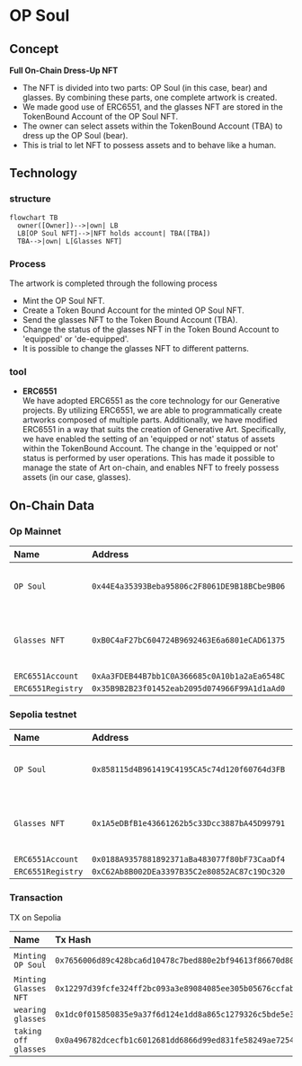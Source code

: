 # OP Soul

## Concept

**Full On-Chain Dress-Up NFT**
- The NFT is divided into two parts: OP Soul (in this case, bear) and glasses. By combining these parts, one complete artwork is created.
- We made good use of ERC6551, and the glasses NFT are stored in the TokenBound Account of the OP Soul NFT.
- The owner can select assets within the TokenBound Account (TBA) to dress up the OP Soul (bear).
- This is trial to let NFT to possess assets and to behave like a human.


## Technology

### structure

```mermaid
flowchart TB
  owner([Owner])-->|own| LB
  LB[OP Soul NFT]-->|NFT holds account| TBA([TBA])
  TBA-->|own| L[Glasses NFT]
```

### Process

The artwork is completed through the following process
- Mint the OP Soul NFT.
- Create a Token Bound Account for the minted OP Soul NFT.
- Send the glasses NFT to the Token Bound Account (TBA).
- Change the status of the glasses NFT in the Token Bound Account to 'equipped' or 'de-equipped'.
- It is possible to change the glasses NFT to different patterns.

### tool

- **ERC6551** <br />
We have adopted ERC6551 as the core technology for our Generative projects. By utilizing ERC6551, we are able to programmatically create artworks composed of multiple parts. Additionally, we have modified ERC6551 in a way that suits the creation of Generative Art. Specifically, we have enabled the setting of an 'equipped or not' status of assets within the TokenBound Account. The change in the 'equipped or not' status is performed by user operations. This has made it possible to manage the state of Art on-chain, and enables NFT to freely possess assets (in our case, glasses).


##  On-Chain Data

### Op Mainnet

| Name              | Address                                      | Note                         |
| :---------------- | :------------------------------------------- | :--------------------------- |
| `OP Soul`         | `0x44E4a35393Beba95806c2F8061DE9B18BCbe9B06` | Main NFT (bear image)        |
| `Glasses NFT`     | `0xB0C4aF27bC604724B9692463E6a6801eCAD61375` | TBA of OP Soul NFT owns      |
| `ERC6551Account`  | `0xAa3FDEB44B7bb1C0A366685c0A10b1a2aEa6548C` |                              |
| `ERC6551Registry` | `0x35B9B2B23f01452eab2095d074966F99A1d1aAd0` |                              |

### Sepolia testnet

| Name              | Address                                      | Note                         |
| :---------------- | :------------------------------------------- | :--------------------------- |
| `OP Soul`         | `0x858115d4B961419C4195CA5c74d120f60764d3FB` | Main NFT (bear image)        |
| `Glasses NFT`     | `0x1A5eDBfB1e43661262b5c33Dcc3887bA45D99791` | TBA of OP Soul NFT owns      |
| `ERC6551Account`  | `0x0188A9357881892371aBa483077f80bF73CaaDf4` |                              |
| `ERC6551Registry` | `0xC62Ab8B002DEa3397B35C2e80852AC87c19Dc320` |                              |

### Transaction

TX on Sepolia

| Name                    | Tx Hash                                                              | Note                                               |
| :---------------------- | :------------------------------------------------------------------- | :------------------------------------------------- |
| `Minting OP Soul`       | `0x7656006d89c428bca6d10478c7bed880e2bf94613f86670d8046d9a97a46c7fc` | Mint OP Soul NFT    　        　　　　　　　　　　　　　　　　　　　　　　　　　　　         |
| `Minting Glasses NFT`   | `0x12297d39fcfe324ff2bc093a3e89084085ee305b05676ccfabd7b022b970fce6` | Mint glasses NFT to TBA of OP Soul NFT      　　　　　　　　　　　　　　|
| `wearing glasses`       | `0x1dc0f015850835e9a37f6d124e1dd8a865c1279326c5bde5e36c0b2c54fb157f` | metadata of OP Soul NFT changed programmatically   |
| `taking off glasses`    | `0x0a496782dcecfb1c6012681dd6866d99ed831fe58249ae7254dea10421179ce2` | metadata of OP Soul NFT changed programmatically   |
